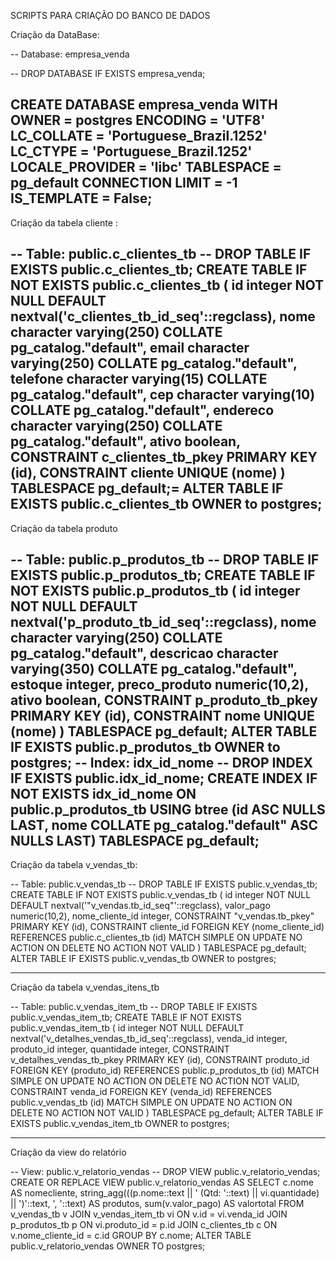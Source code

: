 SCRIPTS PARA CRIAÇÃO DO BANCO DE DADOS

Criação da DataBase:

-- Database: empresa_venda

-- DROP DATABASE IF EXISTS empresa_venda;

CREATE DATABASE empresa_venda
    WITH
    OWNER = postgres
    ENCODING = 'UTF8'
    LC_COLLATE = 'Portuguese_Brazil.1252'
    LC_CTYPE = 'Portuguese_Brazil.1252'
    LOCALE_PROVIDER = 'libc'
    TABLESPACE = pg_default
    CONNECTION LIMIT = -1
    IS_TEMPLATE = False;
----------------------------------------------------------------------------------
Criação da tabela cliente :

-- Table: public.c_clientes_tb
-- DROP TABLE IF EXISTS public.c_clientes_tb;
CREATE TABLE IF NOT EXISTS public.c_clientes_tb
(
    id integer NOT NULL DEFAULT nextval('c_clientes_tb_id_seq'::regclass),
    nome character varying(250) COLLATE pg_catalog."default",
    email character varying(250) COLLATE pg_catalog."default",
    telefone character varying(15) COLLATE pg_catalog."default",
    cep character varying(10) COLLATE pg_catalog."default",
    endereco character varying(250) COLLATE pg_catalog."default",
    ativo boolean,
    CONSTRAINT c_clientes_tb_pkey PRIMARY KEY (id),
    CONSTRAINT cliente UNIQUE (nome)
)
TABLESPACE pg_default;=
ALTER TABLE IF EXISTS public.c_clientes_tb
    OWNER to postgres;
---------------------------------------------------------------------------------------
Criação da tabela produto

-- Table: public.p_produtos_tb
-- DROP TABLE IF EXISTS public.p_produtos_tb;
CREATE TABLE IF NOT EXISTS public.p_produtos_tb
(
    id integer NOT NULL DEFAULT nextval('p_produto_tb_id_seq'::regclass),
    nome character varying(250) COLLATE pg_catalog."default",
    descricao character varying(350) COLLATE pg_catalog."default",
    estoque integer,
    preco_produto numeric(10,2),
    ativo boolean,
    CONSTRAINT p_produto_tb_pkey PRIMARY KEY (id),
    CONSTRAINT nome UNIQUE (nome)
)
TABLESPACE pg_default;
ALTER TABLE IF EXISTS public.p_produtos_tb
    OWNER to postgres;
-- Index: idx_id_nome
-- DROP INDEX IF EXISTS public.idx_id_nome;
CREATE INDEX IF NOT EXISTS idx_id_nome
    ON public.p_produtos_tb USING btree
    (id ASC NULLS LAST, nome COLLATE pg_catalog."default" ASC NULLS LAST)
    TABLESPACE pg_default;
-------------------------------------------------------------------------------------------------

Criação da tabela v_vendas_tb:

-- Table: public.v_vendas_tb
-- DROP TABLE IF EXISTS public.v_vendas_tb;
CREATE TABLE IF NOT EXISTS public.v_vendas_tb
(
    id integer NOT NULL DEFAULT nextval('"v_vendas.tb_id_seq"'::regclass),
    valor_pago numeric(10,2),
    nome_cliente_id integer,
    CONSTRAINT "v_vendas.tb_pkey" PRIMARY KEY (id),
    CONSTRAINT cliente_id FOREIGN KEY (nome_cliente_id)
        REFERENCES public.c_clientes_tb (id) MATCH SIMPLE
        ON UPDATE NO ACTION
        ON DELETE NO ACTION
        NOT VALID
)
TABLESPACE pg_default;
ALTER TABLE IF EXISTS public.v_vendas_tb
    OWNER to postgres;

-----------------------------------------------------------------------------------------------

Criação da tabela v_vendas_itens_tb


-- Table: public.v_vendas_item_tb
-- DROP TABLE IF EXISTS public.v_vendas_item_tb;
CREATE TABLE IF NOT EXISTS public.v_vendas_item_tb
(
    id integer NOT NULL DEFAULT nextval('v_detalhes_vendas_tb_id_seq'::regclass),
    venda_id integer,
    produto_id integer,
    quantidade integer,
    CONSTRAINT v_detalhes_vendas_tb_pkey PRIMARY KEY (id),
    CONSTRAINT produto_id FOREIGN KEY (produto_id)
        REFERENCES public.p_produtos_tb (id) MATCH SIMPLE
        ON UPDATE NO ACTION
        ON DELETE NO ACTION
        NOT VALID,
    CONSTRAINT venda_id FOREIGN KEY (venda_id)
        REFERENCES public.v_vendas_tb (id) MATCH SIMPLE
        ON UPDATE NO ACTION
        ON DELETE NO ACTION
        NOT VALID
)
TABLESPACE pg_default;
ALTER TABLE IF EXISTS public.v_vendas_item_tb
    OWNER to postgres;


---------------------------------------------------------------------------------------------------

Criação da view do relatório

-- View: public.v_relatorio_vendas
-- DROP VIEW public.v_relatorio_vendas;
CREATE OR REPLACE VIEW public.v_relatorio_vendas
 AS
 SELECT c.nome AS nomecliente,
    string_agg(((p.nome::text || ' (Qtd: '::text) || vi.quantidade) || ')'::text, ', '::text) AS produtos,
    sum(v.valor_pago) AS valortotal
   FROM v_vendas_tb v
     JOIN v_vendas_item_tb vi ON v.id = vi.venda_id
     JOIN p_produtos_tb p ON vi.produto_id = p.id
     JOIN c_clientes_tb c ON v.nome_cliente_id = c.id
  GROUP BY c.nome;
ALTER TABLE public.v_relatorio_vendas
    OWNER TO postgres;
